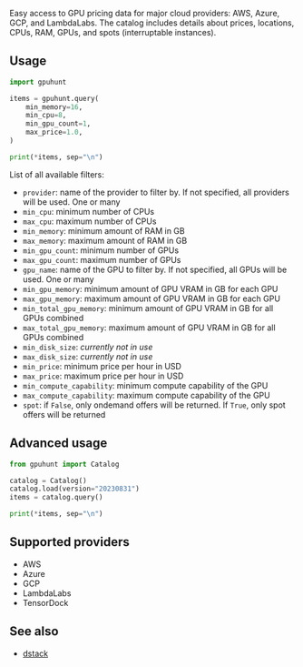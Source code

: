 Easy access to GPU pricing data for major cloud providers: AWS, Azure, GCP, and LambdaLabs.
The catalog includes details about prices, locations, CPUs, RAM, GPUs, and spots (interruptable instances).

## Usage

```python
import gpuhunt

items = gpuhunt.query(
    min_memory=16,
    min_cpu=8,
    min_gpu_count=1,
    max_price=1.0,
)

print(*items, sep="\n")
```

List of all available filters:

* `provider`: name of the provider to filter by. If not specified, all providers will be used. One or many
* `min_cpu`: minimum number of CPUs
* `max_cpu`: maximum number of CPUs
* `min_memory`: minimum amount of RAM in GB
* `max_memory`: maximum amount of RAM in GB
* `min_gpu_count`: minimum number of GPUs
* `max_gpu_count`: maximum number of GPUs
* `gpu_name`: name of the GPU to filter by. If not specified, all GPUs will be used. One or many
* `min_gpu_memory`: minimum amount of GPU VRAM in GB for each GPU
* `max_gpu_memory`: maximum amount of GPU VRAM in GB for each GPU
* `min_total_gpu_memory`: minimum amount of GPU VRAM in GB for all GPUs combined
* `max_total_gpu_memory`: maximum amount of GPU VRAM in GB for all GPUs combined
* `min_disk_size`: *currently not in use*
* `max_disk_size`: *currently not in use*
* `min_price`: minimum price per hour in USD
* `max_price`: maximum price per hour in USD
* `min_compute_capability`: minimum compute capability of the GPU
* `max_compute_capability`: maximum compute capability of the GPU
* `spot`: if `False`, only ondemand offers will be returned. If `True`, only spot offers will be returned

## Advanced usage

```python
from gpuhunt import Catalog

catalog = Catalog()
catalog.load(version="20230831")
items = catalog.query()

print(*items, sep="\n")
```

## Supported providers

* AWS
* Azure
* GCP
* LambdaLabs
* TensorDock

## See also

* [dstack](https://github.com/dstackai/dstack)
